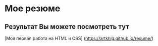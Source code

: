 # Мое резюме

## Результат Вы можете посмотреть тут
[Моя первая работа на HTML и CSS] (https://artkhlg.github.io/resume/)

